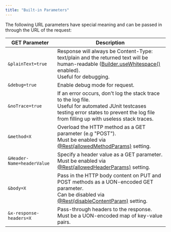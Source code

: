 ```yaml
---
title: "Built-in Parameters"
---
```


The following URL parameters have special meaning and can be passed in through the URL of the request:

| GET Parameter | Description |
|---------------|-------------|
| `&plainText=true` | Response will always be Content-Type: text/plain and the returned text will be human-readable ([Builder.useWhitespace()]({{API_DOCS}}/org/apache/juneau/serializer/WriterSerializer/Builder.html#useWhitespace()) enabled).<br />Useful for debugging. |
| `&debug=true` | Enable debug mode for request. |
| `&noTrace=true` | If an error occurs, don't log the stack trace to the log file.<br />Useful for automated JUnit testcases testing error states to prevent the log file from filling up with useless stack traces. |
| `&method=X` | Overload the HTTP method as a GET parameter (e.g "POST").<br />Must be enabled via [@Rest(allowedMethodParams)]({{API_DOCS}}/org/apache/juneau/rest/annotation/Rest.html#allowedMethodParams()) setting. |
| `&Header-Name=headerValue` | Specify a header value as a GET parameter.<br />Must be enabled via [@Rest(allowedHeaderParams)]({{API_DOCS}}/org/apache/juneau/rest/annotation/Rest.html#allowedHeaderParams()) setting. |
| `&body=X` | Pass in the HTTP body content on PUT and POST methods as a UON-encoded GET parameter.<br />Can be disabled via [@Rest(disableContentParam)]({{API_DOCS}}/org/apache/juneau/rest/annotation/Rest.html#disableContentParam()) setting. |
| `&x-response-headers=X` | Pass-through headers to the response.<br />Must be a UON-encoded map of key-value pairs. |
